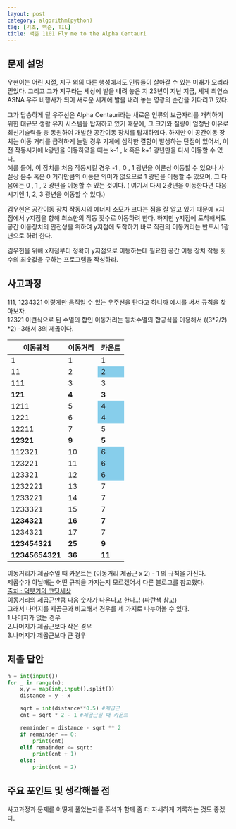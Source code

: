 ```yaml
---
layout: post
category: algorithm(python)
tag: [기초, 백준, TIL]
title: 백준 1101 Fly me to the Alpha Centauri
---
```


## 문제 설명

우현이는 어린 시절, 지구 외의 다른 행성에서도 인류들이 살아갈 수 있는 미래가 오리라 믿었다. 그리고 그가 지구라는 세상에 발을 내려 놓은 지 23년이 지난 지금, 세계 최연소 ASNA 우주 비행사가 되어 새로운 세계에 발을 내려 놓는 영광의 순간을 기다리고 있다.

그가 탑승하게 될 우주선은 Alpha Centauri라는 새로운 인류의 보금자리를 개척하기 위한 대규모 생활 유지 시스템을 탑재하고 있기 때문에, 그 크기와 질량이 엄청난 이유로 최신기술력을 총 동원하여 개발한 공간이동 장치를 탑재하였다. 하지만 이 공간이동 장치는 이동 거리를 급격하게 늘릴 경우 기계에 심각한 결함이 발생하는 단점이 있어서, 이전 작동시기에 k광년을 이동하였을 때는 k-1 , k 혹은 k+1 광년만을 다시 이동할 수 있다.   
예를 들어, 이 장치를 처음 작동시킬 경우 -1 , 0 , 1 광년을 이론상 이동할 수 있으나 사실상 음수 혹은 0 거리만큼의 이동은 의미가 없으므로 1 광년을 이동할 수 있으며, 그 다음에는 0 , 1 , 2 광년을 이동할 수 있는 것이다. ( 여기서 다시 2광년을 이동한다면 다음 시기엔 1, 2, 3 광년을 이동할 수 있다.)  

김우현은 공간이동 장치 작동시의 에너지 소모가 크다는 점을 잘 알고 있기 때문에 x지점에서 y지점을 향해 최소한의 작동 횟수로 이동하려 한다. 하지만 y지점에 도착해서도 공간 이동장치의 안전성을 위하여 y지점에 도착하기 바로 직전의 이동거리는 반드시 1광년으로 하려 한다.  

김우현을 위해 x지점부터 정확히 y지점으로 이동하는데 필요한 공간 이동 장치 작동 횟수의 최솟값을 구하는 프로그램을 작성하라.

## 사고과정

111, 1234321 이렇게만 움직일 수 있는 우주선을 탄다고 하니까 예시를 써서 규칙을 찾아보자.     
12321 이런식으로 된 수열의 합인 이동거리는 등차수열의 합공식을 이용해서 ((3*2/2) *2) -3해서 3의 제곱이다.   

<table>
  <thead>
    <tr>
      <th>이동궤적</th>
      <th>이동거리</th>
      <th>카운트</th>
    </tr>
  </thead>
  <tbody>
    <tr>
      <td>1</td>
      <td>1</td>
      <td>1</td>
    </tr>
    <tr>
      <td>11</td>
      <td>2</td>
      <td style="background-color:skyblue">2</td>
    </tr>
   <tr>
      <td>111</td>
      <td>3</td>
      <td>3</td>
    </tr>
    <tr>
      <td><strong>121</strong></td>
      <td><strong>4</strong></td>
      <td><strong>3</strong></td>
    </tr>
    <tr>
      <td>1211</td>
      <td>5</td>
      <td style="background-color:skyblue">4</td>
    </tr>
    <tr>
      <td>1221</td>
      <td>6</td>
      <td style="background-color:skyblue">4</td>
    </tr>
    <tr>
      <td>12211</td>
      <td>7</td>
      <td>5</td>
    </tr>
    <tr>
      <td><strong>12321</strong></td>
      <td><strong>9</strong></td>
      <td><strong>5</strong></td>
    </tr>
    <tr>
      <td>112321</td>
      <td>10</td>
      <td style="background-color:skyblue">6</td>
    </tr>
    <tr>
      <td>123221</td>
      <td>11</td>
      <td style="background-color:skyblue">6</td>
    </tr>
    <tr>
      <td>123321</td>
      <td>12</td>
      <td style="background-color:skyblue">6</td>
    </tr>
    <tr>
      <td>1232221</td>
      <td>13</td>
      <td>7</td>
    </tr>
    <tr>
      <td>1233221</td>
      <td>14</td>
      <td>7</td>
    </tr>
    <tr>
      <td>1233321</td>
      <td>15</td>
      <td>7</td>
    </tr>
    <tr>
      <td><strong>1234321</strong></td>
      <td><strong>16</strong></td>
      <td><strong>7</strong></td>
    </tr>
    <tr>
      <td>1234321</td>
      <td>17</td>
      <td>7</td>
    </tr>
    <tr>
      <td><strong>123454321</strong></td>
      <td><strong>25</strong></td>
      <td><strong>9</strong></td>
    </tr>
    <tr>
      <td><strong>12345654321</strong></td>
      <td><strong>36</strong></td>
      <td><strong>11</strong></td>
    </tr>
  </tbody>
</table>

이동거리가 제곱수일 때 카운트는 (이동거리 제곱근 x 2) - 1 의 규칙을 가진다.  
제곱수가 아닐때는 어떤 규칙을 가지는지 모르겠어서 다른 블로그를 참고했다.  
[출처 : 덕봇기의 코딩세상](https://deok2kim.tistory.com/152)   
이동거리의 제곱근만큼 다음 숫자가 나온다고 한다..! (파란색 참고)  
그래서 나머지를 제곱근과 비교해서 경우를 세 가지로 나누어볼 수 있다.  
1.나머지가 없는 경우  
2.나머지가 제곱근보다 작은 경우  
3.나머지가 제곱근보다 큰 경우  

## 제출 답안

```python
n = int(input())
for _ in range(n):
    x,y = map(int,input().split())
    distance = y - x

    sqrt = int(distance**0.5) #제곱근
    cnt = sqrt * 2 - 1 #제곱근일 때 카운트

    remainder = distance - sqrt ** 2
    if remainder == 0:
        print(cnt)
    elif remainder <= sqrt:
        print(cnt + 1)
    else:
        print(cnt + 2)
```

## 주요 포인트 및 생각해볼 점

사고과정과 문제를 어떻게 풀었는지를 주석과 함께 좀 더 자세하게 기록하는 것도 좋겠다.
